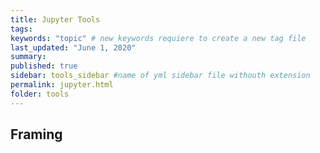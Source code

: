 ```yaml
---
title: Jupyter Tools
tags:
keywords: "topic" # new keywords requiere to create a new tag file
last_updated: "June 1, 2020"
summary: 
published: true
sidebar: tools_sidebar #name of yml sidebar file withouth extension
permalink: jupyter.html
folder: tools
---
```



## Framing